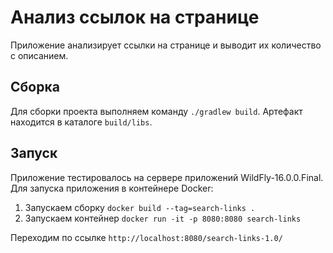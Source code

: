 # Анализ ссылок на странице

Приложение анализирует ссылки на странице и выводит их количество с описанием.

## Сборка

Для сборки проекта выполняем команду `./gradlew build`. Артефакт находится в каталоге `build/libs`.

## Запуск

Приложение тестировалось на сервере приложений WildFly-16.0.0.Final. Для запуска приложения в контейнере Docker:
1. Запускаем сборку `docker build --tag=search-links .`
2. Запускаем контейнер `docker run -it -p 8080:8080 search-links`

Переходим по ссылке `http://localhost:8080/search-links-1.0/`

